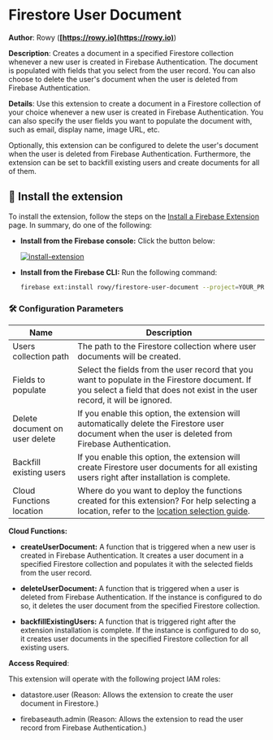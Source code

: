 # Firestore User Document

**Author**: Rowy (**[https://rowy.io](https://rowy.io)**)

**Description**: Creates a document in a specified Firestore collection whenever a new user is created in Firebase Authentication. The document is populated with fields that you select from the user record. You can also choose to delete the user's document when the user is deleted from Firebase Authentication.

**Details**: Use this extension to create a document in a Firestore collection of your choice whenever a new user is created in Firebase Authentication. You can also specify the user fields you want to populate the document with, such as email, display name, image URL, etc.

Optionally, this extension can be configured to delete the user's document when the user is deleted from Firebase Authentication. Furthermore, the extension can be set to backfill existing users and create documents for all of them.

## 🧩 Install the extension

To install the extension, follow the steps on the [Install a Firebase Extension](https://firebase.google.com/docs/extensions/install-extensions) page. In summary, do one of the following:

- **Install from the Firebase console:** Click the button below:

  [![install-extension](https://user-images.githubusercontent.com/35961879/201528504-4e99bfc7-8691-4151-b63d-0511097d7c18.png)](https://console.firebase.google.com/project/_/extensions/install?ref=rowy/firestore-user-document)

- **Install from the Firebase CLI:** Run the following command:

  ```bash
  firebase ext:install rowy/firestore-user-document --project=YOUR_PROJECT_ID
  ```

### 🛠️ Configuration Parameters

| Name                           | Description                                                                                                                                                                                         |
| ------------------------------ | --------------------------------------------------------------------------------------------------------------------------------------------------------------------------------------------------- |
| Users collection path          | The path to the Firestore collection where user documents will be created.                                                                                                                          |
| Fields to populate             | Select the fields from the user record that you want to populate in the Firestore document. If you select a field that does not exist in the user record, it will be ignored.                       |
| Delete document on user delete | If you enable this option, the extension will automatically delete the Firestore user document when the user is deleted from Firebase Authentication.                                               |
| Backfill existing users        | If you enable this option, the extension will create Firestore user documents for all existing users right after installation is complete.                                                          |
| Cloud Functions location       | Where do you want to deploy the functions created for this extension? For help selecting a location, refer to the [location selection guide](https://firebase.google.com/docs/functions/locations). |

**Cloud Functions:**

- **createUserDocument:** A function that is triggered when a new user is created in Firebase Authentication. It creates a user document in a specified Firestore collection and populates it with the selected fields from the user record.

- **deleteUserDocument:** A function that is triggered when a user is deleted from Firebase Authentication. If the instance is configured to do so, it deletes the user document from the specified Firestore collection.

- **backfillExistingUsers:** A function that is triggered right after the extension installation is complete. If the instance is configured to do so, it creates user documents in the specified Firestore collection for all existing users.

**Access Required**:

This extension will operate with the following project IAM roles:

- datastore.user (Reason: Allows the extension to create the user document in Firestore.)

- firebaseauth.admin (Reason: Allows the extension to read the user record from Firebase Authentication.)
